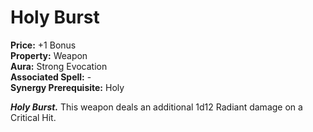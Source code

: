 # Holy Burst

**Price:** +1 Bonus  
**Property:** Weapon  
**Aura:** Strong Evocation  
**Associated Spell:** -  
**Synergy Prerequisite:** Holy

***Holy Burst.*** This weapon deals an additional 1d12 Radiant damage on a Critical Hit.